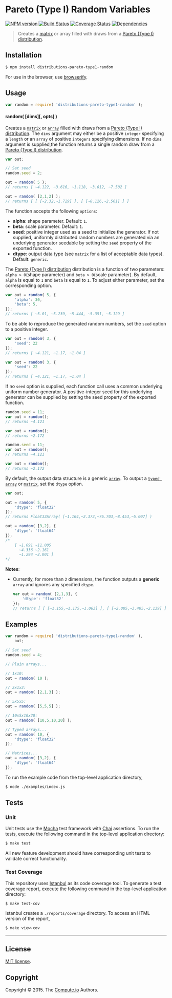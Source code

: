 Pareto (Type I) Random Variables
===
[![NPM version][npm-image]][npm-url] [![Build Status][travis-image]][travis-url] [![Coverage Status][codecov-image]][codecov-url] [![Dependencies][dependencies-image]][dependencies-url]

> Creates a [matrix](https://github.com/dstructs/matrix) or array filled with draws from a [Pareto (Type I) distribution](https://en.wikipedia.org/wiki/Pareto_distribution).


## Installation

``` bash
$ npm install distributions-pareto-type1-random
```

For use in the browser, use [browserify](https://github.com/substack/node-browserify).


## Usage

``` javascript
var random = require( 'distributions-pareto-type1-random' );
```

#### random( [dims][, opts] )

Creates a [`matrix`](https://github.com/dstructs/matrix) or [`array`](https://developer.mozilla.org/en-US/docs/Web/JavaScript/Reference/Global_Objects/Array) filled with draws from a [Pareto (Type I) distribution](https://en.wikipedia.org/wiki/Pareto_distribution). The `dims` argument may either be a positive `integer` specifying a `length` or an `array` of positive `integers` specifying dimensions. If no `dims` argument is supplied,the function returns a single random draw from a [Pareto (Type I) distribution](https://en.wikipedia.org/wiki/Pareto_distribution).

``` javascript
var out;

// Set seed
random.seed = 2;

out = random( 5 );
// returns [ ~4.122, ~3.616, ~1.118, ~3.012, ~7.502 ]

out = random( [2,1,2] );
// returns [ [ [~2.32,~1.729] ], [ [~8.126,~2.561] ] ]

```

The function accepts the following `options`:

*	__alpha__: shape parameter. Default: `1`.
*	__beta__: scale parameter. Default: `1`.
*	__seed__: positive integer used as a seed to initialize the generator. If not supplied, uniformly distributed random numbers are generated via an underlying generator seedable by setting the `seed` property of the exported function.
*	__dtype__: output data type (see [`matrix`](https://github.com/dstructs/matrix) for a list of acceptable data types). Default: `generic`.

The [Pareto (Type I) distribution](https://en.wikipedia.org/wiki/Pareto_distribution) distribution is a function of two parameters: `alpha > 0`(shape parameter) and `beta > 0`(scale parameter). By default, `alpha` is equal to `1` and `beta` is equal to `1`. To adjust either parameter, set the corresponding option.

``` javascript
var out = random( 5, {
	'alpha': 30,
	'beta': 5,
});
// returns [ ~5.01, ~5.239, ~5.444, ~5.351, ~5.129 ]

```

To be able to reproduce the generated random numbers, set the `seed` option to a positive integer.

``` javascript
var out = random( 3, {
	'seed': 22
});
// returns [ ~4.121, ~1.17, ~1.04 ]

var out = random( 3, {
    'seed': 22
});
// returns [ ~4.121, ~1.17, ~1.04 ]

```

If no `seed` option is supplied, each function call uses a common underlying uniform number generator. A positive-integer seed for this underlying generator can be supplied by setting the seed property of the exported function.

```javascript
random.seed = 11;
var out = random();
// returns ~4.121

var out = random();
// returns ~2.172

random.seed = 11;
var out = random();
// returns ~4.121

var out = random();
// returns ~2.172

```

By default, the output data structure is a generic [`array`](https://developer.mozilla.org/en-US/docs/Web/JavaScript/Reference/Global_Objects/Array). To output a [`typed array`](https://developer.mozilla.org/en-US/docs/Web/JavaScript/Typed_arrays) or [`matrix`](https://github.com/dstructs/matrix), set the `dtype` option.

``` javascript
var out;

out = random( 5, {
	'dtype': 'float32'
});
// returns Float32Array( [~1.164,~2.373,~76.703,~8.453,~5.007] )

out = random( [3,2], {
	'dtype': 'float64'
});
/*
	[ ~1.091 ~11.005
	  ~4.336 ~2.161
	  ~1.294 ~2.001 ]
*/

```

__Notes__:
*	Currently, for more than `2` dimensions, the function outputs a __generic__ `array` and ignores any specified `dtype`.

	``` javascript
	var out = random( [2,1,3], {
		'dtype': 'float32'
	});
	// returns [ [ [~1.155,~1.175,~1.063] ], [ [~2.005,~3.405,~2.139] ] ]

	```

## Examples

``` javascript
var random = require( 'distributions-pareto-type1-random' ),
	out;

// Set seed
random.seed = 4;

// Plain arrays...

// 1x10:
out = random( 10 );

// 2x1x3:
out = random( [2,1,3] );

// 5x5x5:
out = random( [5,5,5] );

// 10x5x10x20:
out = random( [10,5,10,20] );

// Typed arrays...
out = random( 10, {
	'dtype': 'float32'
});

// Matrices...
out = random( [3,2], {
	'dtype': 'float64'
});
```

To run the example code from the top-level application directory,

``` bash
$ node ./examples/index.js
```


## Tests

### Unit

Unit tests use the [Mocha](http://mochajs.org/) test framework with [Chai](http://chaijs.com) assertions. To run the tests, execute the following command in the top-level application directory:

``` bash
$ make test
```

All new feature development should have corresponding unit tests to validate correct functionality.


### Test Coverage

This repository uses [Istanbul](https://github.com/gotwarlost/istanbul) as its code coverage tool. To generate a test coverage report, execute the following command in the top-level application directory:

``` bash
$ make test-cov
```

Istanbul creates a `./reports/coverage` directory. To access an HTML version of the report,

``` bash
$ make view-cov
```


---
## License

[MIT license](http://opensource.org/licenses/MIT).


## Copyright

Copyright &copy; 2015. The [Compute.io](https://github.com/compute-io) Authors.


[npm-image]: http://img.shields.io/npm/v/distributions-pareto-type1-random.svg
[npm-url]: https://npmjs.org/package/distributions-pareto-type1-random

[travis-image]: http://img.shields.io/travis/distributions-io/pareto-type1-random/master.svg
[travis-url]: https://travis-ci.org/distributions-io/pareto-type1-random

[codecov-image]: https://img.shields.io/codecov/c/github/distributions-io/pareto-type1-random/master.svg
[codecov-url]: https://codecov.io/github/distributions-io/pareto-type1-random?branch=master

[dependencies-image]: http://img.shields.io/david/distributions-io/pareto-type1-random.svg
[dependencies-url]: https://david-dm.org/distributions-io/pareto-type1-random

[dev-dependencies-image]: http://img.shields.io/david/dev/distributions-io/pareto-type1-random.svg
[dev-dependencies-url]: https://david-dm.org/dev/distributions-io/pareto-type1-random

[github-issues-image]:  http://img.shields.io/github/issues/distributions-io/pareto-type1-random.svg
[github-issues-url]: https://github.com/distributions-io/pareto-type1-random/issues
